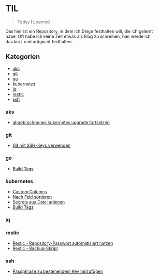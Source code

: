 # TIL

> Today I Learned

Das hier ist ein Repository, in dem ich Dinge festhalten will, die ich gelernt habe. Oft habe ich keine Zeit etwas als Blog zu schreiben, hier werde ich das kurz und prägnant festhalten.


## Kategorien

* [aks](#aks)
* [git](#git)
* [go](#go)
* [kubernetes](#kubernetes)
* [jq](#jq)
* [restic](#restic)
* [ssh](#ssh)

### aks
* [abgebrochnenes kubernetes upgrade fortsetzen](aks/stuck-kubernetes-upgrade.md)
### git

* [Git mit SSH-Keys verwenden](git/git-ssh-keys.md)

### go
* [Build Tags](go/build-tags.md)
### kubernetes
* [Custom Columns](kubernetes/custom-columns.md)
* [Nach Feld sortieren](kubernetes/nach-feld-sortieren.md)
* [Secrets aus Datei anlegen](kubernetes/secret-anlegen-aus-datei.md)
* [Build Tags](go/build-tags.md)
### jq

### restic
* [Restic - Repository-Passwort automatisiert nutzen](restic/restic-repository-password-automatisiert-nutzen.md)
* [Restic - Backup-Skript](restic/restic-backup-script.md)

### ssh
* [Passphrase zu bestehendem Key hinzufügen](ssh/passphrase-zu-bestehendem-key-hinzufuegen.md)
